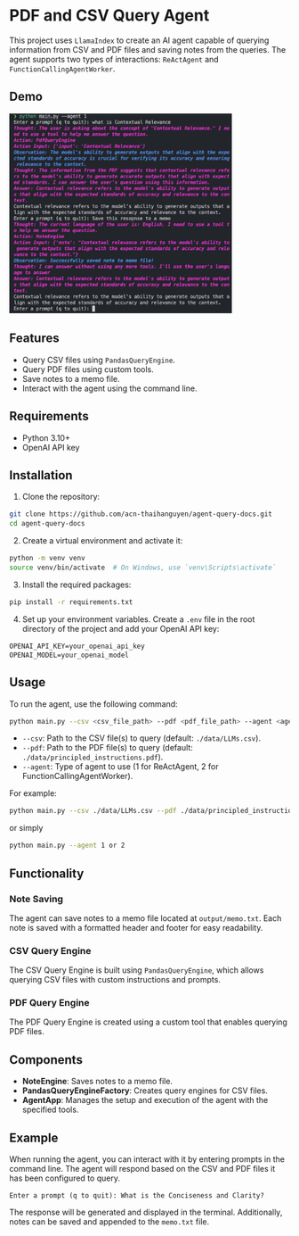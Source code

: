 # PDF and CSV Query Agent

This project uses `LlamaIndex` to create an AI agent capable of querying information from CSV and PDF files and saving notes from the queries. The agent supports two types of interactions: `ReActAgent` and `FunctionCallingAgentWorker`.

## Demo

<img src="./images/test001.png" alt="Testing Image" width="400" />

## Features

- Query CSV files using `PandasQueryEngine`.
- Query PDF files using custom tools.
- Save notes to a memo file.
- Interact with the agent using the command line.

## Requirements

- Python 3.10+
- OpenAI API key

## Installation

1. Clone the repository:

```bash
git clone https://github.com/acn-thaihanguyen/agent-query-docs.git
cd agent-query-docs
```

2. Create a virtual environment and activate it:

```bash
python -m venv venv
source venv/bin/activate  # On Windows, use `venv\Scripts\activate`
```

3. Install the required packages:

```bash
pip install -r requirements.txt
```

4. Set up your environment variables. Create a `.env` file in the root directory of the project and add your OpenAI API key:

```
OPENAI_API_KEY=your_openai_api_key
OPENAI_MODEL=your_openai_model
```

## Usage

To run the agent, use the following command:

```bash
python main.py --csv <csv_file_path> --pdf <pdf_file_path> --agent <agent_type>
```

- `--csv`: Path to the CSV file(s) to query (default: `./data/LLMs.csv`).
- `--pdf`: Path to the PDF file(s) to query (default: `./data/principled_instructions.pdf`).
- `--agent`: Type of agent to use (1 for ReActAgent, 2 for FunctionCallingAgentWorker).

For example:

```bash
python main.py --csv ./data/LLMs.csv --pdf ./data/principled_instructions.pdf --agent 1
```

or simply

```bash
python main.py --agent 1 or 2
```

## Functionality

### Note Saving

The agent can save notes to a memo file located at `output/memo.txt`. Each note is saved with a formatted header and footer for easy readability.

### CSV Query Engine

The CSV Query Engine is built using `PandasQueryEngine`, which allows querying CSV files with custom instructions and prompts.

### PDF Query Engine

The PDF Query Engine is created using a custom tool that enables querying PDF files.

## Components

- **NoteEngine**: Saves notes to a memo file.
- **PandasQueryEngineFactory**: Creates query engines for CSV files.
- **AgentApp**: Manages the setup and execution of the agent with the specified tools.

## Example

When running the agent, you can interact with it by entering prompts in the command line. The agent will respond based on the CSV and PDF files it has been configured to query.

```plaintext
Enter a prompt (q to quit): What is the Conciseness and Clarity?
```

The response will be generated and displayed in the terminal. Additionally, notes can be saved and appended to the `memo.txt` file.
